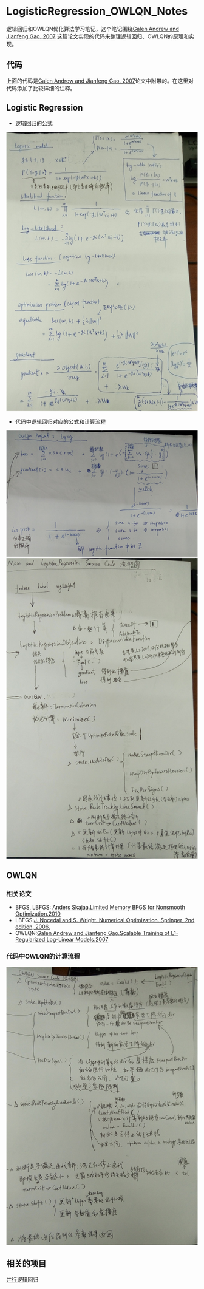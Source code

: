 # LogisticRegression_OWLQN_Notes
逻辑回归和OWLQN优化算法学习笔记，这个笔记围绕[Galen Andrew and Jianfeng Gao. 2007](http://research.microsoft.com/en-us/downloads/b1eb1016-1738-4bd5-83a9-370c9d498a03/default.aspx)
这篇论文实现的代码来整理逻辑回归、OWLQN的原理和实现。

## 代码
上面的代码是[Galen Andrew and Jianfeng Gao. 2007](http://research.microsoft.com/en-us/downloads/b1eb1016-1738-4bd5-83a9-370c9d498a03/default.aspx)论文中附带的。在这里对代码添加了比较详细的注释。

## Logistic Regression
* 逻辑回归的公式

![](notes1/lr.jpg)

* 代码中逻辑回归对应的公式和计算流程

![](notes1/lr_formular.jpg)
![](notes1/lr_owlqn.jpg)


## OWLQN
### 相关论文
* BFGS, LBFGS: [Anders Skajaa.Limited Memory BFGS for Nonsmooth Optimization.2010](http://www.cs.nyu.edu/overton/mstheses/skajaa/msthesis.pdf)
* LBFGS:[J. Nocedal and S. Wright. Numerical Optimization. Springer, 2nd
edition, 2006.](http://home.agh.edu.pl/~pba/pdfdoc/Numerical_Optimization.pdf)
* OWLQN:[Galen Andrew and Jianfeng Gao.Scalable Training of L1-Regularized Log-Linear Models.2007](http://research.microsoft.com/en-us/um/people/jfgao/paper/icml07scalable.pdf)

### 代码中OWLQN的计算流程
![](notes1/owlqn.jpg)



## 相关的项目
[并行逻辑回归](https://github.com/strint/DML/tree/master/logistic_regression)
